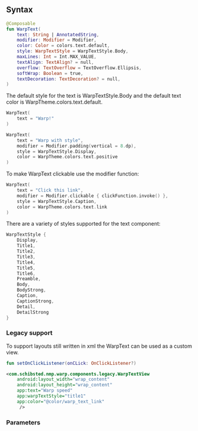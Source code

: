 
## Syntax

```kotlin example
@Composable
fun WarpText(
    text: String | AnnotatedString,
    modifier: Modifier = Modifier,
    color: Color = colors.text.default,
    style: WarpTextStyle = WarpTextStyle.Body,
    maxLines: Int = Int.MAX_VALUE,
    textAlign: TextAlign? = null,
    overflow: TextOverflow = TextOverflow.Ellipsis,
    softWrap: Boolean = true,
    textDecoration: TextDecoration? = null,
)
```

The default style for the text is WarpTextStyle.Body and the default text color is WarpTheme.colors.text.default.

```kotlin example
WarpText(
    text = "Warp!"
)

WarpText(
    text = "Warp with style",
    modifier = Modifier.padding(vertical = 8.dp),
    style = WarpTextStyle.Display,
    color = WarpTheme.colors.text.positive
)
```

To make WarpText clickable use the modifier function:
```kotlin example
WarpText(
    text = "Click this link",
    modifier = Modifier.clickable { clickFunction.invoke() },
    style = WarpTextStyle.Caption,
    color = WarpTheme.colors.text.link
)
```

There are a variety of styles supported for the text component:

```kotlin example
WarpTextStyle {
    Display,
    Title1,
    Title2,
    Title3,
    Title4,
    Title5,
    Title6,
    Preamble,
    Body,
    BodyStrong,
    Caption,
    CaptionStrong,
    Detail,
    DetailStrong
}
```


### Legacy support
To support layouts still written in xml the WarpText can be used as a custom view.

```kotlin example
fun setOnClickListener(onCLick: OnClickListener?)
```

```xml example
<com.schibsted.nmp.warp.components.legacy.WarpTextView
    android:layout_width="wrap_content"
    android:layout_height="wrap_content"
    app:text="Warp speed"
    app:warpTextStyle="title1"
    app:color="@color/warp_text_link"
     />
```

### Parameters

<api-table type=android component="Text" />

